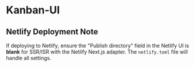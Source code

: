 # Kanban-UI

## Netlify Deployment Note

If deploying to Netlify, ensure the "Publish directory" field in the Netlify UI is **blank** for SSR/ISR with the Netlify Next.js adapter. The `netlify.toml` file will handle all settings.

